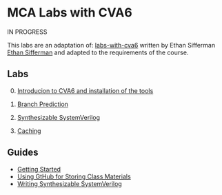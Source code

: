 
# MCA Labs with CVA6

IN PROGRESS

This labs are an adaptation of: [labs-with-cva6](https://github.com/sifferman/labs-with-cva6) written by Ethan Sifferman [Ethan Sifferman](https://github.com/sifferman) and adapted to the requirements of the course.

## Labs

0. [Introducion to CVA6 and installation of the tools](./labs/intro.md)

1. [Branch Prediction](./labs/branch-prediction.md)
2. [Synthesizable SystemVerilog](./labs/sv.md)
3. [Caching](./labs/caching.md)

## Guides

* [Getting Started](./guides/getting-started.md)
* [Using GtHub for Storing Class Materials](./guides/your-own-repo.md)
* [Writing Synthesizable SystemVerilog](./guides/synthesis.md)
